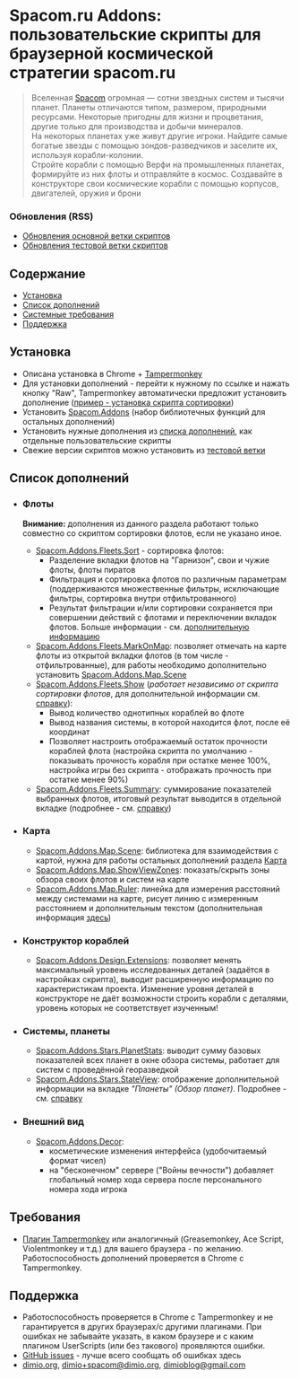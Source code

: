 # Spacom.ru Addons: пользовательские скрипты для браузерной космической стратегии spacom.ru

>Вселенная [Spacom](https://spacom.ru) огромная — сотни звездных систем и тысячи планет. Планеты отличаются типом, размером, природными ресурсами. Некоторые пригодны для жизни и процветания, другие только для производства и добычи минералов.\
На некоторых планетах уже живут другие игроки. Найдите самые богатые звезды с помощью зондов-разведчиков и заселите их, используя корабли-колонии.\
Стройте корабли с помощью Верфи на промышленных планетах, формируйте из них флоты и отправляйте в космос. Создавайте в конструкторе свои космические корабли с помощью корпусов, двигателей, оружия и брони

### Обновления (RSS)
+ [Обновления основной ветки скриптов](https://github.com/dimio/userscripts-spacom.ru-addons/commits.atom)
+ [Обновления тестовой ветки скриптов](https://github.com/dimio/userscripts-spacom.ru-addons/commits/feature.atom)

## Содержание
+ [Установка](#установка)
+ [Список дополнений](#список-дополнений)
+ [Системные требования](#требования)
+ [Поддержка](#поддержка)

## Установка

* Описана установка в Chrome + [Tampermonkey](http://tampermonkey.net/)
* Для установки дополнений - перейти к нужному по ссылке и нажать кнопку "Raw", Tampermonkey автоматически предложит установить дополнение ([пример - установка скрипта сортировки](./Addons/docs/img/script-install-example.png))
* Установить [Spacom.Addons](./Addons/Addons.user.js) (набор библиотечных функций для остальных дополнений)
* Установить нужные дополнения из [списка дополнений](#список-дополнений), как отдельные пользовательские скрипты
* Свежие версии скриптов можно установить из [тестовой ветки](../../tree/feature)

## Список дополнений

+ ### Флоты
    **Внимание:** дополнения из данного раздела работают только совместно со скриптом сортировки флотов, если не указано иное.
    * [Spacom.Addons.Fleets.Sort](./Addons/Fleets/Sort.user.js) - сортировка флотов:
        - Разделение вкладки флотов на "Гарнизон", свои и чужие флоты, флоты пиратов
        - Фильтрация и сортировка флотов по различным параметрам (поддерживаются множественные фильтры, исключающие фильтры, сортировка внутри отфильтрованного)
        - Результат фильтрации и/или сортировки сохраняется при совершении действий с флотами и переключении вкладок флотов. Больше информации - см. [дополнительную информацию](./Addons/docs/fleets-sort.md)
    * [Spacom.Addons.Fleets.MarkOnMap](./Addons/Fleets/MarkOnMap.user.js): позволяет отмечать на карте флоты из открытой вкладки флотов (в том числе - отфильтрованные), для работы необходимо дополнительно установить [Spacom.Addons.Map.Scene](./Addons/Map/Scene.user.js)
    * [Spacom.Addons.Fleets.Show](./Addons/Fleets/Show.user.js) (*работает независимо от скрипта сортировки флотов*, для дополнительной информации см. [справку](./Addons/docs/fleets-show.md)):
        - Вывод количество однотипных кораблей во флоте
        - Вывод названия системы, в которой находится флот, после её координат
        - Позволяет настроить отображаемый остаток прочности кораблей флота (настройка скрипта по умолчанию - показывать прочность корабля при остатке менее 100%, настройка игры без скрипта - отображать прочность при остатке менее 90%)
   * [Spacom.Addons.Fleets.Summary](./Addons/Fleets/Summary.user.js): суммирование показателей выбранных флотов, итоговый результат выводится в отдельной вкладке (подробнее - см. [справку](./Addons/docs/fleets-summary.md))

+ ### Карта
    * [Spacom.Addons.Map.Scene](./Addons/Map/Scene.user.js): библиотека для взаимодействия с картой, нужна для работы остальных дополнений раздела [Карта](#карта)
    * [Spacom.Addons.Map.ShowViewZones](./Addons/Map/ShowViewZones.user.js): показать/скрыть зоны обзора своих флотов и систем на карте
    * [Spacom.Addons.Map.Ruler](./Addons/Map/Ruler.user.js): линейка для измерения расстояний между системами на карте, рисует линию с измеренным расстоянием и дополнительным текстом (дополнительная информация [здесь](Addons/docs/map-ruler.md))

+ ### Конструктор кораблей
    * [Spacom.Addons.Design.Extensions](./Addons/Design/Extensions.user.js): позволяет менять максимальный уровень исследованных деталей (задаётся в настройках скрипта), выводит расширенную информацию по характеристикам проекта. Изменение уровня деталей в конструкторе не даёт возможности строить корабли с деталями, уровень которых не соответствует изученным!

+ ### Системы, планеты
    * [Spacom.Addons.Stars.PlanetStats](./Addons/Stars/PlanetStats.user.js): выводит сумму базовых показателей всех планет в окне обзора системы, работает для систем с проведённой георазведкой
    * [Spacom.Addons.Stars.StateView](./Addons/Stars/StateView.user.js): отображение дополнительной информации на вкладке *\"Планеты\" (Обзор планет)*. Подробнее - см. [справку](./Addons/docs/stars-planets-state-view.md)

+ ### Внешний вид
    * [Spacom.Addons.Decor](./Addons/Decor/Decor.user.js):
        - косметические изменения интерфейса (удобочитаемый формат чисел)
        - на "бесконечном" сервере ("Войны вечности") добавляет глобальный номер хода сервера после персонального номера хода игрока

## Требования

* [Плагин Tampermonkey](http://tampermonkey.net/) или аналогичный (Greasemonkey, Ace Script, Violentmonkey и т.д.) для вашего браузера - по желанию. Работоспособность дополнений проверяется в Chrome с Tampermonkey.

## Поддержка

* Работоспособность проверяется в Chrome с Tampermonkey и не гарантируется в других браузерах/с другими плагинами. При ошибках не забывайте указать, в каком браузере и с каким плагином UserScripts (или без такового) проявляются ошибки.
* [GitHub issues](../../issues) - лучше всего сообщать об ошибках здесь
* [dimio.org](http://dimio.org), dimio+spacom@dimio.org, dimioblog@gmail.com
